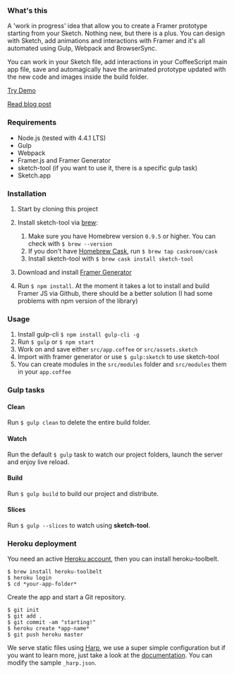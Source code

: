 ### What's this

A 'work in progress' idea that allow you to create a Framer prototype starting from your Sketch. Nothing new, but there is a plus.
You can design with Sketch, add animations and interactions with Framer and it's all automated using Gulp, Webpack and BrowserSync.

You can work in your Sketch file, add interactions in your CoffeeScript main app file, save and automagically have the animated prototype updated with the new code and images inside the build folder.

[Try Demo](https://framer-ux.herokuapp.com/)

[Read blog post](https://blog.prototypr.io/automate-your-ux-design-workflow-with-framer-js-gulp-and-sketch-cc2e8484e4b7#.yw2i6ophx)

### Requirements

* Node.js (tested with 4.4.1 LTS)
* Gulp
* Webpack
* Framer.js and Framer Generator
* sketch-tool (if you want to use it, there is a specific gulp task)
* Sketch.app

### Installation

1. Start by cloning this project
2. Install sketch-tool via [brew](http://brew.sh/):
    1. Make sure you have Homebrew version `0.9.5` or higher. You can check with `$ brew --version`
    2. If you don't have [Homebrew Cask](http://caskroom.io/), run `$ brew tap caskroom/cask`
    3. Install sketch-tool with `$ brew cask install sketch-tool`

3. Download and install [Framer Generator](http://framerjs.com/assets/static/downloads/Framer.zip)

4. Run `$ npm install`. At the moment it takes a lot to install and build Framer JS via Github, there should be a better solution (I had some problems with npm version of the library)

### Usage

1. Install gulp-cli `$ npm install gulp-cli -g`
2. Run `$ gulp` or `$ npm start`
3. Work on and save either `src/app.coffee` or `src/assets.sketch`
4. Import with framer generator or use `$ gulp:sketch` to use sketch-tool
5. You can create modules in the `src/modules` folder and `src/modules` them in your `app.coffee`

### Gulp tasks
#### Clean

Run `$ gulp clean` to delete the entire build folder.
#### Watch

Run the default `$ gulp` task to watch our project folders, launch the server and enjoy live reload.

#### Build
Run `$ gulp build` to build our project and distribute.

#### Slices
Run `$ gulp --slices` to watch using **sketch-tool**.

### Heroku deployment

You need an active [Heroku account](https://heroku.com), then you can install heroku-toolbelt.

```
$ brew install heroku-toolbelt
$ heroku login
$ cd *your-app-folder*
```

Create the app and start a Git repository.

```
$ git init
$ git add .
$ git commit -am "starting!"
$ heroku create *app-name*
$ git push heroku master
```

We serve static files using [Harp](http://harpjs.com/), we use a super simple configuration but if you want to learn more, just take a look at the [documentation](http://harpjs.com/docs/). You can modify the sample `_harp.json`.
